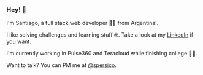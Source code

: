 ### Hey! 👋

I'm Santiago, a full stack web developer 👨‍💻 from Argentina!. 

I like solving challenges and learning stuff 🤓. Take a look at my [LinkedIn](https://www.linkedin.com/in/spersico/) if you want.

I'm currently working in Pulse360 and Teracloud while finishing college 👨‍🎓. 

Want to talk? You can PM me at [@spersico](https://twitter.com/spersico).
